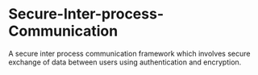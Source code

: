 # Secure-Inter-process-Communication
A secure inter process communication framework which involves secure exchange of data between users using authentication and encryption.
